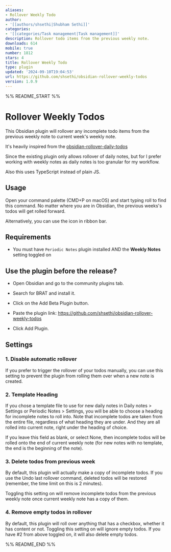 ```yaml
---
aliases:
- Rollover Weekly Todo
author:
- '[[authors/shsethi|Shubham Sethi]]'
categories:
- '[[categories/Task management|Task management]]'
description: Rollover todo items from the previous weekly note.
downloads: 614
mobile: true
number: 1812
stars: 4
title: Rollover Weekly Todo
type: plugin
updated: '2024-09-10T19:04:53'
url: https://github.com/shsethi/obsidian-rollover-weekly-todos
version: 1.0.9
---
```


%% README_START %%

# Rollover Weekly Todos


This Obsidian plugin will rollover any incomplete todo items from the previous weekly note to current week's weekly note.

It's heavily inspired from the  [obsidian-rollover-daily-todos](https://github.com/lumoe/obsidian-rollover-daily-todos/tree/master)

Since the existing plugin only allows rollover of daily notes, but for I prefer working with weekly notes as daily notes is too granular for my workflow.

Also this uses TypeScript instead of plain JS.

## Usage
Open your command palette (CMD+P on macOS) and start typing roll to find this command. No matter where you are in Obsidian, the previous weeks's todos will get rolled forward.

Alternatively, you can use the icon in ribbon bar. 

## Requirements

- You must have `Periodic Notes` plugin installed AND the **Weekly Notes** setting toggled on


## Use the plugin before the release?

- Open Obsidian and go to the community plugins tab.

- Search for BRAT and install it.

- Click on the Add Beta Plugin button.

- Paste the plugin link: https://github.com/shsethi/obsidian-rollover-weekly-todos

- Click Add Plugin.


## Settings

### 1. Disable automatic rollover
If you prefer to trigger the rollover of your todos manually, you can use this setting to prevent the plugin from rolling them over when a new note is created.

### 2. Template Heading
If you chose a template file to use for new daily notes in Daily notes > Settings or Periodic Notes > Settings, you will be able to choose a heading for incomplete notes to roll into. Note that incomplete todos are taken from the entire file, regardless of what heading they are under. And they are all rolled into current note, right under the heading of choice.

If you leave this field as blank, or select None, then incomplete todos will be rolled onto the end of current weekly note (for new notes with no template, the end is the beginning of the note).

### 3. Delete todos from previous week
By default, this plugin will actually make a copy of incomplete todos. If you use the Undo last rollover command, deleted todos will be restored (remember, the time limit on this is 2 minutes).

Toggling this setting on will remove incomplete todos from the previous weekly note once current weekly note has a copy of them.

### 4. Remove empty todos in rollover
By default, this plugin will roll over anything that has a checkbox, whether it has content or not. Toggling this setting on will ignore empty todos. If you have #2 from above toggled on, it will also delete empty todos.

%% README_END %%